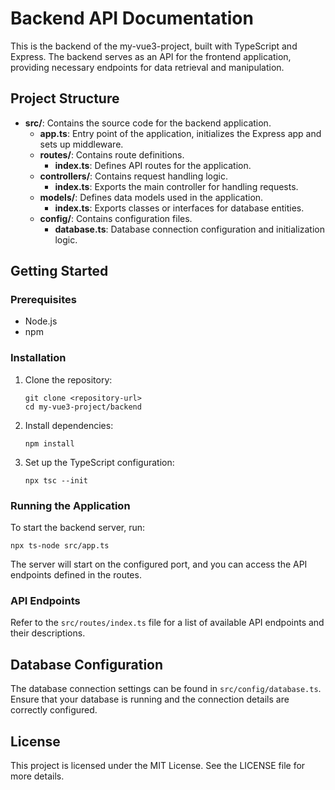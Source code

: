 # Backend API Documentation

This is the backend of the my-vue3-project, built with TypeScript and Express. The backend serves as an API for the frontend application, providing necessary endpoints for data retrieval and manipulation.

## Project Structure

- **src/**: Contains the source code for the backend application.
  - **app.ts**: Entry point of the application, initializes the Express app and sets up middleware.
  - **routes/**: Contains route definitions.
    - **index.ts**: Defines API routes for the application.
  - **controllers/**: Contains request handling logic.
    - **index.ts**: Exports the main controller for handling requests.
  - **models/**: Defines data models used in the application.
    - **index.ts**: Exports classes or interfaces for database entities.
  - **config/**: Contains configuration files.
    - **database.ts**: Database connection configuration and initialization logic.

## Getting Started

### Prerequisites

- Node.js
- npm

### Installation

1. Clone the repository:
   ```
   git clone <repository-url>
   cd my-vue3-project/backend
   ```

2. Install dependencies:
   ```
   npm install
   ```

3. Set up the TypeScript configuration:
   ```
   npx tsc --init
   ```

### Running the Application

To start the backend server, run:
```
npx ts-node src/app.ts
```

The server will start on the configured port, and you can access the API endpoints defined in the routes.

### API Endpoints

Refer to the `src/routes/index.ts` file for a list of available API endpoints and their descriptions.

## Database Configuration

The database connection settings can be found in `src/config/database.ts`. Ensure that your database is running and the connection details are correctly configured.

## License

This project is licensed under the MIT License. See the LICENSE file for more details.